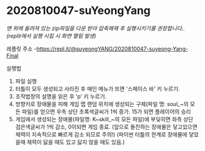 # 2020810047-suYeongYang

*맨 위에 올려져 있는 zip파일을 다운 받아 압축해재 후 실행시키기를 권장합니다.. 
(replit에서 실행 시킬 시 화면 짤림 발생)*

레플릿 주소 -https://repl.it/@suyeongYANG/2020810047-suyeong-Yang-Final

실행법
1. 파일 실행
2. 터틀이 모두 생성되고 사라진 후 매인 메뉴가 뜨면 '스페이스 바' 키 누르기.
3. 조작법창의 설명을 읽은 후 'p' 키 누르기.
4. 방향키로 장애물을 피해 게임 맵 랜덤 위치에 생성되는 구체(파일 명: soul_~의 모든 파일)를 얻으면 우측 상단 초록색글씨가 1씩 증가. 15가 되면 플레이어의 승리
5. 게임에서 생성되는 장애물(파일명: K~skill_~의 모든 파일)에 부딫히면 좌측 상단 검은색글씨가 1씩 감소, 0이되면 게임 종료. 
(앞으로 돌진하는 장애물은 닿고있으면 체력이 지속적으로 빠르게 감소 되므로 주의!) (파이썬 터틀의 한계로 장애물에 닿았을때 체력이 닳을 때도 있고 닳지 않을 때도 있음.)
